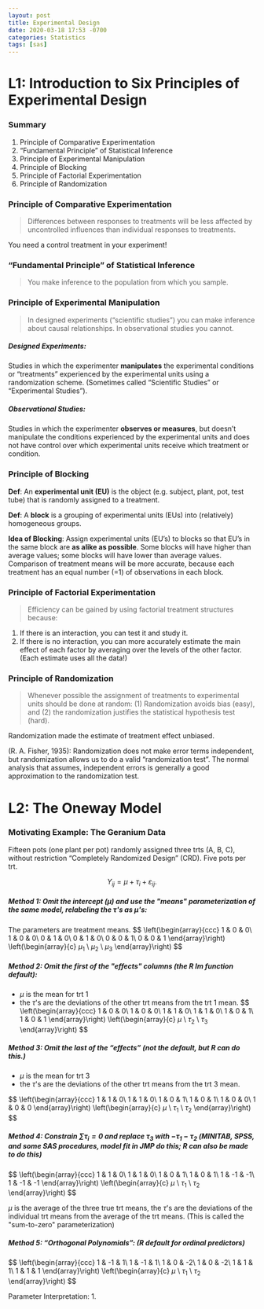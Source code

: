 ```yaml
---
layout: post
title: Experimental Design
date: 2020-03-18 17:53 -0700
categories: Statistics
tags: [sas]
---
```


# L1: Introduction to Six Principles of Experimental Design

### Summary
1. Principle of Comparative Experimentation
2. “Fundamental Principle” of Statistical Inference
3. Principle of Experimental Manipulation
4. Principle of Blocking
5. Principle of Factorial Experimentation
6. Principle of Randomization

### Principle of Comparative Experimentation
> Differences between responses to treatments will be less affected by uncontrolled influences than individual responses to treatments.

You need a control treatment in your experiment!

### “Fundamental Principle” of Statistical Inference
> You make inference to the population from which you sample.

### Principle of Experimental Manipulation
> In designed experiments (“scientific studies”) you can make inference about causal relationships. In observational studies you cannot.

##### Designed Experiments:
Studies in which the experimenter **manipulates** the experimental conditions or “treatments” experienced by the experimental units using a randomization scheme. (Sometimes called “Scientific Studies” or “Experimental Studies”).

##### Observational Studies:
Studies in which the experimenter **observes or measures**, but doesn’t manipulate the conditions experienced by the experimental units and does not have control over which experimental units receive which treatment or condition.

### Principle of Blocking
**Def**: An **experimental unit (EU)** is the object (e.g. subject, plant, pot, test tube) that is randomly assigned to a treatment.

**Def**: A **block** is a grouping of experimental units (EUs) into (relatively) homogeneous groups.

**Idea of Blocking**: Assign experimental units (EU’s) to blocks so that EU’s in the same block are **as alike as possible**. Some blocks will have higher than average values; some blocks will have lower than average values. Comparison of treatment means will be more accurate, because each treatment has an equal number (=1) of observations in each block.

### Principle of Factorial Experimentation
> Efficiency can be gained by using factorial treatment structures because:
1. If there is an interaction, you can test it and study it.
2. If there is no interaction, you can more accurately estimate the main effect of each factor by averaging over the levels of the other factor. (Each estimate uses all the data!)

### Principle of Randomization
> Whenever possible the assignment of treatments to experimental units should be done at random: (1) Randomization avoids bias (easy), and (2) the randomization justifies the statistical hypothesis test (hard).

Randomization made the estimate of treatment effect unbiased.

(R. A. Fisher, 1935): Randomization does not make error terms independent, but randomization allows us to do a valid “randomization test”. The normal analysis that assumes, independent errors is generally a good approximation to the randomization test.

# L2: The Oneway Model

### Motivating Example: The Geranium Data

Fifteen pots (one plant per pot) randomly assigned three trts (A, B, C), without restriction “Completely Randomized Design” (CRD). Five pots per trt.

$$Y_{ij} = \mu + \tau_i + \varepsilon_{ij}.$$

##### Method 1:  Omit the intercept ($\mu$) and use the "means" parameterization of the same model, relabeling the $\tau$'s as $\mu$'s:
The parameters are treatment means.
$$
\left(\begin{array}{ccc}
1 & 0 & 0\\
1 & 0 & 0\\
0 & 1 & 0\\
0 & 1 & 0\\
0 & 0 & 1\\
0 & 0 & 1
\end{array}\right)
\left(\begin{array}{c}
$\mu_1$ \\
$\mu_2$ \\
$\mu_3$
\end{array}\right)
$$

##### Method 2: Omit the first of the "effects" columns (the R lm function default):
* $\mu$ is the mean for trt 1
* the $\tau$'s are the deviations of the other trt means from the trt 1 mean.
$$
\left(\begin{array}{ccc}
1 & 0 & 0\\
1 & 0 & 0\\
1 & 1 & 0\\
1 & 1 & 0\\
1 & 0 & 1\\
1 & 0 & 1
\end{array}\right)
\left(\begin{array}{c}
$\mu$ \\
$\tau_2$ \\
$\tau_3$
\end{array}\right)
$$

##### Method 3: Omit the last of the “effects” (not the default, but R can do this.)
* $\mu$ is the mean for trt 3
* the $\tau$'s are the deviations of the other trt means from the trt 3 mean.

$$
\left(\begin{array}{ccc}
1 & 1 & 0\\
1 & 1 & 0\\
1 & 0 & 1\\
1 & 0 & 1\\
1 & 0 & 0\\
1 & 0 & 0
\end{array}\right)
\left(\begin{array}{c}
$\mu$ \\
$\tau_1$ \\
$\tau_2$
\end{array}\right)
$$

##### Method 4: Constrain $\sum \tau_i = 0$ and replace $\tau_3$ with $-\tau_1-\tau_2$ (MINITAB, SPSS, and some SAS procedures, model fit in JMP do this; R can also be made to do this)
$$
\left(\begin{array}{ccc}
1 & 1 & 0\\
1 & 1 & 0\\
1 & 0 & 1\\
1 & 0 & 1\\
1 & -1 & -1\\
1 & -1 & -1
\end{array}\right)
\left(\begin{array}{c}
$\mu$ \\
$\tau_1$ \\
$\tau_2$
\end{array}\right)
$$

$\mu$ is the average of the three true trt means,
the $\tau$'s are the deviations of the individual trt means
from the average of the trt means.
(This is called the "sum-to-zero" parameterization)

##### Method 5: “Orthogonal Polynomials”: (R default for ordinal predictors)
$$
\left(\begin{array}{ccc}
1 & -1 & 1\\
1 & -1 & 1\\
1 & 0 & -2\\
1 & 0 & -2\\
1 & 1 & 1\\
1 & 1 & 1
\end{array}\right)
\left(\begin{array}{c}
$\mu$ \\
$\tau_1$ \\
$\tau_2$
\end{array}\right)
$$

Parameter Interpretation:
1. 
